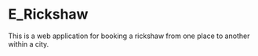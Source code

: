 # E_Rickshaw

This is a web application for booking a rickshaw from one place to another within a city.
